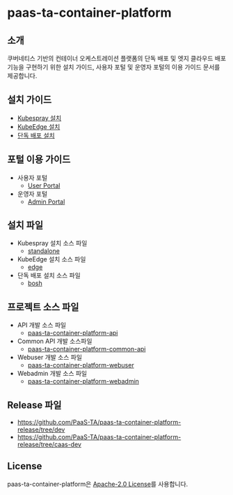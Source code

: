 # paas-ta-container-platform

## 소개
쿠버네티스 기반의 컨테이너 오케스트레이션 플랫폼의 단독 배포 및 엣지 클라우드 배포 기능을 구현하기 위한 설치 가이드, 사용자 포털 및 운영자 포털의 이용 가이드 문서를 제공합니다.
## 설치 가이드
- [Kubespray 설치](https://github.com/PaaS-TA/paas-ta-container-platform/blob/dev/install-guide/standalone/paas-ta-container-platform-standalone-deployment-guide-v1.0.md)  
- [KubeEdge 설치](https://github.com/PaaS-TA/paas-ta-container-platform/blob/dev/install-guide/edge/paas-ta-container-platform-edge-deployment-guide-v1.0.md)  
- [단독 배포 설치](https://github.com/PaaS-TA/paas-ta-container-platform/blob/dev/install-guide/bosh/paas-ta-container-platform-bosh-deployment-guide-v1.0.md)  

## 포털 이용 가이드
- 사용자 포털
  + [User Portal](https://github.com/PaaS-TA/paas-ta-container-platform/blob/dev/use-guide/portal/paas-ta-container-platform-user-guide-v1.0.md)
- 운영자 포털
  + [Admin Portal](https://github.com/PaaS-TA/paas-ta-container-platform/blob/dev/use-guide/portal/paas-ta-container-platform-admin-guide-v1.0.md)

## 설치 파일
- Kubespray 설치 소스 파일
  + [standalone](https://github.com/PaaS-TA/paas-ta-container-platform-deployment/tree/dev/standalone)
- KubeEdge 설치 소스 파일
  + [edge](https://github.com/PaaS-TA/paas-ta-container-platform-deployment/tree/dev/edge)
- 단독 배포 설치 소스 파일 
  + [bosh](https://github.com/PaaS-TA/paas-ta-container-platform-deployment/tree/dev/bosh)

## 프로젝트 소스 파일 
- API 개발 소스 파일
  + [paas-ta-container-platform-api](https://github.com/PaaS-TA/paas-ta-container-platform-api/tree/dev)
- Common API 개발 소스파일
  + [paas-ta-container-platform-common-api](https://github.com/PaaS-TA/paas-ta-container-platform-common-api/tree/dev)
- Webuser 개발 소스 파일
  + [paas-ta-container-platform-webuser](https://github.com/PaaS-TA/paas-ta-container-platform-webuser/tree/dev)
- Webadmin 개발 소스 파일
  + [paas-ta-container-platform-webadmin](https://github.com/PaaS-TA/paas-ta-container-platform-webadmin/tree/dev)
  
## Release 파일
- https://github.com/PaaS-TA/paas-ta-container-platform-release/tree/dev
- https://github.com/PaaS-TA/paas-ta-container-platform-release/tree/caas-dev
  
## License
paas-ta-container-platform은 [Apache-2.0 License](http://www.apache.org/licenses/LICENSE-2.0)를 사용합니다.
